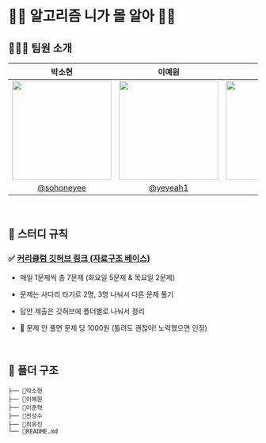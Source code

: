 # 👊👊 알고리즘 니가 몰 알아 👊👊

## 👩🏻‍💻 팀원 소개
|박소현|이예원|이준혁|전성수|최유진|
|:-:|:-:|:-:|:-:|:-:|
|<img src="https://avatars.githubusercontent.com/u/139411346?v=4" width="200px" />|<img src="https://avatars.githubusercontent.com/u/139411481?v=4" width="200px" />|<img src="https://avatars.githubusercontent.com/u/40230543?v=4" width="200px" />|<img src="https://avatars.githubusercontent.com/u/128347576?v=4" width="200px" />|<img src="https://avatars.githubusercontent.com/u/99077953?v=4" width="200px" />|
|[@sohoneyee](https://github.com/sohoneyee)|[@yeyeah1](https://github.com/yeyeah1)|[@ljh355](https://github.com/ljh355)|[@no-merit](https://github.com/no-merit)|[@choichoijin](https://github.com/choichoijin)|

<br />

## 🔔 스터디 규칙

### ✅ [커리큘럼 깃허브 링크 (자료구조 베이스)](https://github.com/Altu-Bitu/Notice)

- 매일 1문제씩 총 7문제 (화요일 5문제 & 목요일 2문제)

- 문제는 사다리 타기로 2명, 3명 나눠서 다른 문제 풀기

- 답안 제출은 깃허브에 폴더별로 나눠서 정리
  
- 🚫 문제 안 풀면 문제 당 1000원 (틀려도 괜찮아! 노력했으면 인정)

<br />

## 📂 폴더 구조
```
├── 📂박소현
├── 📂이예원
├── 📂이준혁
├── 📂전성수
├── 📂최유진
└── 📜README.md
```
